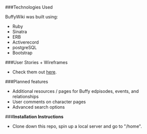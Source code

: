 ###Technologies Used

BuffyWiki was built using:

* Ruby
* Sinatra
* ERB
* Activerecord
* postgreSQL
* Bootstrap


###User Stories + Wireframes

* Check them out [here](https://trello.com/b/8Nae1ug1/ga-sinatra-app). 


###Planned features

* Additional resources / pages for Buffy edpisodes, events, and relationships
* User comments on character pages
* Advanced search options

###**Installation Instructions**

* Clone down this repo, spin up a local server and go to "/home".

